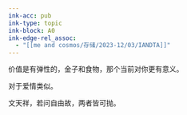 ```yaml
---
ink-acc: pub
ink-type: topic
ink-block: A0
ink-edge-rel_assoc:
  - "[[me and cosmos/存储/2023-12/03/IANDTA]]"
---
```

价值是有弹性的，金子和食物，那个当前对你更有意义。

对于爱情类似。

文天祥，若问自由故，两者皆可抛。